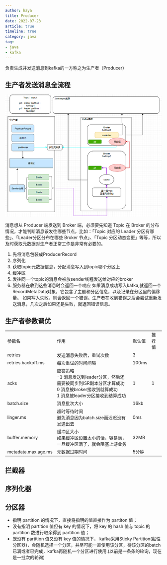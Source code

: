 ```yaml
---
author: haya
title: Producer
date: 2022-07-23
article: true
timeline: true
category: java
tag:
- java
- kafka
---
```


负责生成并发送消息到kafka的一方称之为生产者（Producer）

## 生产者发送消息全流程
![](/assets/java/kafka/1.png)

消息想从 Producer 端发送到 Broker 端，必须要先知道 Topic 在 Broker 的分布情况，才能判断消息该发往哪些节点，比如：「Topic 对应的 Leader 分区有哪些」、「Leader分区分布在哪些 Broker 节点」、「Topic 分区动态变更」等等，所以及时获取元数据对生产者正常工作是非常有必要的。

1. 先将消息包装成ProducerRecord
2. 序列化
3. 获取topic元数据信息，分配消息写入到topic哪个分区上
4. 缓冲区
5. 发往同一个topic的消息会被放sender线程发送给对应的broker
6. 服务器在收到这些消息时会返回一个响应
   如果消息成功写入kafka,就返回一个RecordMetaData对象，它包含了主题和分区信息，以及记录在分区里的偏移量。
   如果写入失败，则会返回一个错误。生产者在收到错误之后会尝试重新发送消息，几次之后如果还是失败，就返回错误信息。

## 生产者参数调优

<table>
    <tr>
        <td>参数名</td>
        <td>作用</td>
        <td>默认值</td>
        <td>推荐值</td>
    </tr>
    <tr>
        <td>retries</td>
        <td>发送消息失败后，重试次数</td>
        <td>3</td>
        <td></td>
    </tr>
    <tr>
        <td>retries.backoff.ms</td>
        <td>每次重试的时间间隔</td>
        <td>100ms</td>
        <td></td>
    </tr>
    <tr>
        <td>acks</td>
        <td>
            应答策略 <br />
            -1 消息发送到leader分区，然后还需要被同步到ISR副本分区才算成功 <br />
            0 消息被broker接收到就算成功 <br />
            1 消息被leader分区接收到结算成功  <br />
        </td>
        <td>1</td>
        <td>1</td>
    </tr>
    <tr>
        <td>batch.size</td>
        <td>消息批次大小</td>
        <td>16kb</td>
        <td></td>
    </tr>
    <tr>
        <td>linger.ms</td>
        <td>
         超时等待时间 <br/>
         避免消息因为batch.size而迟迟没有发送出去
        </td>
        <td>0ms</td>
        <td></td>
    </tr>
    <tr>
        <td>buffer.memory</td>
        <td>
         缓冲区大小 <br/>
         如果缓冲区设置太小的话，容易满，一旦缓冲区满了，就会阻塞上游业务
        </td>
        <td>32MB</td>
        <td></td>
    </tr>
    <tr>
        <td>metadata.max.age.ms</td>
        <td>元数据过期时间</td>
        <td>5分钟</td>
        <td></td>
    </tr>
</table>




## 拦截器

## 序列化器

## 分区器

- 指明 partition 的情况下，直接将指明的值直接作为 partiton 值；
- 没有指明 partition 值但有 key 的情况下，将 key 的 hash 值与 topic 的 partition 数进行取余得到 partition 值；
- 既没有 partition 值又没有 key 值的情况下， kafka采用Sticky Partition(黏性分区器)，会随机选择一个分区，并尽可能一直使用该分区，待该分区的batch已满或者已完成，kafka再随机一个分区进行使用.(以前是一条条的轮询，现在是一批次的轮询)